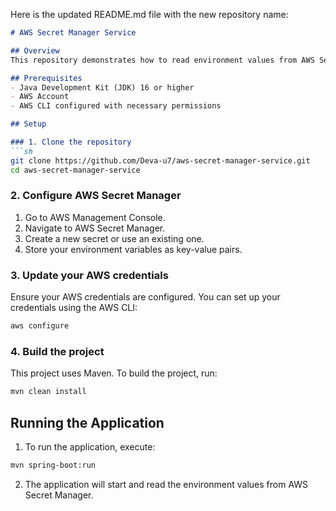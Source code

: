 Here is the updated README.md file with the new repository name:

```markdown
# AWS Secret Manager Service

## Overview
This repository demonstrates how to read environment values from AWS Secret Manager using a Java-based Spring Boot application.

## Prerequisites
- Java Development Kit (JDK) 16 or higher
- AWS Account
- AWS CLI configured with necessary permissions

## Setup

### 1. Clone the repository
```sh
git clone https://github.com/Deva-u7/aws-secret-manager-service.git
cd aws-secret-manager-service
```

### 2. Configure AWS Secret Manager
1. Go to AWS Management Console.
2. Navigate to AWS Secret Manager.
3. Create a new secret or use an existing one.
4. Store your environment variables as key-value pairs.

### 3. Update your AWS credentials
Ensure your AWS credentials are configured. You can set up your credentials using the AWS CLI:
```sh
aws configure
```

### 4. Build the project
This project uses Maven. To build the project, run:
```sh
mvn clean install
```

## Running the Application
1. To run the application, execute:
```sh
mvn spring-boot:run
```
2. The application will start and read the environment values from AWS Secret Manager.
